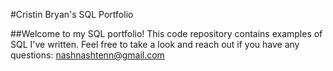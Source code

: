 #Cristin Bryan's SQL Portfolio

##Welcome to my SQL portfolio! This code repository contains examples of SQL I've written. Feel free to take a look and reach out if you have any questions: nashnashtenn@gmail.com 
